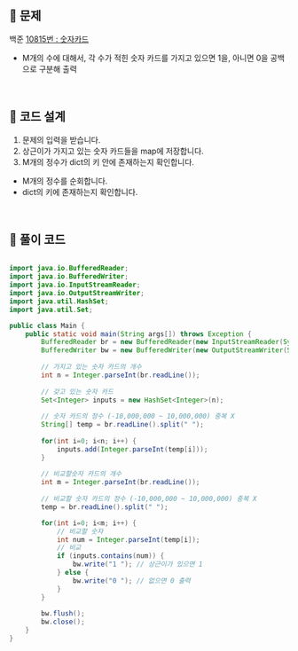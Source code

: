 ## 📌 문제
백준 [10815번 : 숫자카드](https://www.acmicpc.net/problem/10815)

- M개의 수에 대해서, 각 수가 적힌 숫자 카드를 가지고 있으면 1을, 아니면 0을 공백으로 구분해 출력

<br>

## 📌 코드 설계
1. 문제의 입력을 받습니다.
2. 상근이가 가지고 있는 숫자 카드들을 map에 저장합니다.
3. M개의 정수가 dict의 키 안에 존재하는지 확인합니다.
- M개의 정수를 순회합니다.
- dict의 키에 존재하는지 확인합니다.

<br>

## 📌 풀이 코드

```java

import java.io.BufferedReader;
import java.io.BufferedWriter;
import java.io.InputStreamReader;
import java.io.OutputStreamWriter;
import java.util.HashSet;
import java.util.Set;

public class Main {
	public static void main(String args[]) throws Exception {
		BufferedReader br = new BufferedReader(new InputStreamReader(System.in));
		BufferedWriter bw = new BufferedWriter(new OutputStreamWriter(System.out));
		
		// 가지고 있는 숫자 카드의 개수
		int n = Integer.parseInt(br.readLine());
		
		// 갖고 있는 숫자 카드
		Set<Integer> inputs = new HashSet<Integer>(n);
		
		// 숫자 카드의 정수 (-10,000,000 ~ 10,000,000) 중복 X
		String[] temp = br.readLine().split(" ");
		
		for(int i=0; i<n; i++) {
			inputs.add(Integer.parseInt(temp[i]));
		}
		
		// 비교할숫자 카드의 개수
		int m = Integer.parseInt(br.readLine());
		
		// 비교할 숫자 카드의 정수 (-10,000,000 ~ 10,000,000) 중복 X
		temp = br.readLine().split(" ");

		for(int i=0; i<m; i++) {
			// 비교할 숫자
			int num = Integer.parseInt(temp[i]);
			// 비교
            if (inputs.contains(num)) {
                bw.write("1 "); // 상근이가 있으면 1
            } else {
                bw.write("0 "); // 없으면 0 출력
            }
		}
		
		bw.flush();
		bw.close();
	}
}
